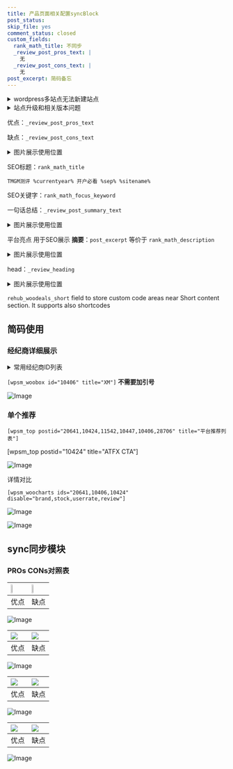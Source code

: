 ```yaml
---
title: 产品页面相关配置syncBlock
post_status: 
skip_file: yes
comment_status: closed
custom_fields:
  rank_math_title: 不同步
  _review_post_pros_text: |
    无
  _review_post_cons_text: |
    无
post_excerpt: 简码备忘
---
```

<details><summary>wordpress多站点无法新建站点</summary>

<li>和报错需要清理cookies一样的原因</li>
<li>wp-config.php里面<code>define( 'SUBDOMAIN_INSTALL', false );//子域名安装</code></li>
<li>新建子站点是用<code>define( 'SUBDOMAIN_INSTALL', true);//子域名安装</code> 完成以后，改成<code>false</code></li>
</details>

<details><summary>站点升级和相关版本问题</summary>

<p>wordpress：5.9.9
woocommerce：7.5.1
出现问题的地方：主题选项里面>><strong>Product layout >>compact style</strong></p>
<p>如何出现没有用过的字段 导致无法保存。先导出配置 然后进行修改，后面再次恢复即可。</p>
<p>出现部分字段无法显示时，需要返回默认布局后，对产品进行保存就好了。</p>
<p></p>
</details>

优点：`_review_post_pros_text`

缺点：`_review_post_cons_text`

<details><summary>图片展示使用位置</summary>

<img src="https://prod-files-secure.s3.us-west-2.amazonaws.com/39ed1227-6d7d-4570-be36-9ccd4a2c4241/f51d3d83-55d4-4bdf-9604-f37ec77ab556/Untitled.png?X-Amz-Algorithm=AWS4-HMAC-SHA256&X-Amz-Content-Sha256=UNSIGNED-PAYLOAD&X-Amz-Credential=ASIAZI2LB466QESN5DGO%2F20250504%2Fus-west-2%2Fs3%2Faws4_request&X-Amz-Date=20250504T165519Z&X-Amz-Expires=3600&X-Amz-Security-Token=IQoJb3JpZ2luX2VjEG8aCXVzLXdlc3QtMiJHMEUCIFZ5%2FyxA4amuMbIsmDyBNKewx0%2Bop8AnoxYWO35I0XTXAiEApXfLIHM6qQXn%2Fcfb5SKEldYNaZrFcZnLIzrTBPwLLBQq%2FwMIGBAAGgw2Mzc0MjMxODM4MDUiDPQrk755UMiq9%2B6hLircA2AX0vVs03JADFiYmY83%2Ftlcu8UDj70mc9l2Io6gtPBUyTY89dh9f8Rqv%2FGXIOg9QMmuebgFHhCazsVaI2iOzqirhzwqDgDCnMwRjiwXdUAB3upfcVA9pY4u2jOJyq2S7uSPUZJlHlg0rG7yTr8nKpivCadV%2BT3sCVvWg9pAQSh16HjHj9sGmOSK%2BCebr6OUp%2Fplbl15zKHdEuvW1qRL08JeuoVBnCKbGAX7uqpWJ%2BQp02WYWVSurMPhbvbByUmac%2Bb0KY3ZXwXg8A%2FlcQZiyUvKWnd9fq1L7%2FiDAOOctl4e2SdGmBY8qI6lUyAJzVeHRPoWRrdxjBQMmWeNx49x6t7ll2%2F%2F3asMrI%2Fm3k08jo9pYfEB02XWD%2FHdFXXA%2BDPd3Qi4IrlN%2FiioIPzF9lFeZYKmWoXxyYOg54hc3oUPxqXzitBQ6w5aJRC1xxbL4sjmiSJZhV3v1bb5%2FgGkDUdc4vATd6V1yVrmgqP7RrFF98WvudB8cRDVSGdkPNfX57g4GARDF%2FqX%2BnKJRRMlK4G5tAhFnhEToeyujnqzgLORl8cF9rTdWkaZ8eOHqQGQRsZB%2BuKPIbFWwUNPihHP07AsXjuAZBAia2NFd7C7nXacMdvn3Vo3Wn%2FmWSmX%2BKUJMP6G3sAGOqUBlnUH2OLxAw%2FaDu%2BWxKMgSKMe%2FmvYGTspneYTECbxhj%2BAe6PViYS1MOPpqWtxsNsMiAvJqxezL2tu6F%2BY48eCptbsSF9paplYxUzDZrQjh%2F%2FAA0dQys9tpX4M2%2FezROlQlBdJBCcE5S36oeDBTVEoXQzD5naZPo0Jq2CpR6XM3mZVWxa7zV%2BB%2FXloU9ZLJDtJ5zxhKa9h4D3lnx0bQ3eIFfxg9EVN&X-Amz-Signature=76564810c0a5e2f0cbd32fc87ff112963455bf66f927dde7f93b7e4fe6b6b102&X-Amz-SignedHeaders=host&x-id=GetObject" alt="Image">
</details>

SEO标题：`rank_math_title`

`TMGM测评 %currentyear% 开户必看 %sep% %sitename%`

SEO关键字：`rank_math_focus_keyword`

一句话总结：`_review_post_summary_text`

<details><summary>图片展示使用位置</summary>

<img src="https://prod-files-secure.s3.us-west-2.amazonaws.com/39ed1227-6d7d-4570-be36-9ccd4a2c4241/4b96a922-296c-4f4e-8630-d1c870cbce01/Untitled.png?X-Amz-Algorithm=AWS4-HMAC-SHA256&X-Amz-Content-Sha256=UNSIGNED-PAYLOAD&X-Amz-Credential=ASIAZI2LB466UM6CKWUG%2F20250504%2Fus-west-2%2Fs3%2Faws4_request&X-Amz-Date=20250504T165519Z&X-Amz-Expires=3600&X-Amz-Security-Token=IQoJb3JpZ2luX2VjEG8aCXVzLXdlc3QtMiJHMEUCIE545zeAFIsfhJ%2FNg6BVoPKQPCenoqGQWmZHSce00dLkAiEAxnTXCTGhLBoFN9JraJLvR8Tar1Lg2tRscyXooxNGiMQq%2FwMIGBAAGgw2Mzc0MjMxODM4MDUiDAUfQcigMhR7mBfHFSrcAyKBrZxwD9drKvySXeP3Vn9Wuli4CPUEmHDfnWxzbkjHss0dRj%2Fc5LLxc%2BRIekSNRDspzAU%2FLWrsRARJg9KcEtM%2BDbgAJR9NkgBFRE1E1Ewyy8O9wXcnK1OVKaEgEhNRtwTnfrR7xyFofd1PrAweWnTXGOSTLUL1yzqrD0%2FUN7YOzWXAJzaCoc5UZFa5lBxybQJtUzp4%2B%2FvDSIpjbFtFxbHvQTFUOHX2AJ%2B6qUOyeCq5Pk843r%2B5f1lrxXfJ1NhSh6TSCYB3Q9XlvFNNi1yKKg8FjtMT4pPDSh7r0URGFGPcG%2FKqMhAnTv0YiSiDVO%2BNdYmSTxl%2BfCqe336sRvjCFrVcKYoZJLZUQL%2BudcAYbbZvqyobf1lwOXBuUf9NmKVrZY5aGocI97biIK2PudXY5A8t2cbd8R%2B3P8O8kDVZn%2BU4giRjFKAPG8shfNBWQNuyL639e%2FJ%2FV7bdnP80pqAv1HIVBzwVHAG8soMiR0bGzCD2t6jtWg%2Fm94m9jNUjunD%2FUJMo8yc7EjXONex4jZxIS118cjExYVNdnEiPi1U448m8ZQUcBruNHNIWVzIuSIvNzDAKywqNhPwEe7K%2Fnu9ZIFpuKbaGJK0iN%2BV1LfIAy0Ti69w56pzpXS3XrvIpMPeH3sAGOqUBplpfvvm9ih%2Fb824m%2FKZ2aHdoTNROVYn4qBke%2BOcKJRiHTbJH7G5xqEyPYa8hi73K5sJfpU7oYpBckPm1g1k84gEzWnrG30RT668LqdPdTmeWfVHPQKehROxakU1zcmXBbkN5LVRbRouQ4lcYQ9Y6jzzr00r33iXKWAq7DJoP8ItSZREKom3FziP%2BDT1ys%2B%2BIYCQR4F2rVYaSd5seIPtpjZJOoiBl&X-Amz-Signature=7e8b0d7fff62fef1c48056af5fb146e4a156cce0ba1cb086a12d90b1cbbca876&X-Amz-SignedHeaders=host&x-id=GetObject" alt="Image">
</details>

平台亮点 用于SEO展示 **摘要**：`post_excerpt`  等价于 `rank_math_description`

<details><summary>图片展示使用位置</summary>

<img src="https://prod-files-secure.s3.us-west-2.amazonaws.com/39ed1227-6d7d-4570-be36-9ccd4a2c4241/1ee11f63-b60a-4dfe-a7a7-d58ff23b5d88/Untitled.png?X-Amz-Algorithm=AWS4-HMAC-SHA256&X-Amz-Content-Sha256=UNSIGNED-PAYLOAD&X-Amz-Credential=ASIAZI2LB466VKQFY7I7%2F20250504%2Fus-west-2%2Fs3%2Faws4_request&X-Amz-Date=20250504T165519Z&X-Amz-Expires=3600&X-Amz-Security-Token=IQoJb3JpZ2luX2VjEG8aCXVzLXdlc3QtMiJHMEUCIQCUFJTHf7hnSQ3unh%2B4oI9FkUD501tg%2FjPsgMAkOUoZ6QIgZk1D0fymK5ywN2ygFtUuPUB3JHcjxxOQSZ8M%2BGatNBsq%2FwMIGBAAGgw2Mzc0MjMxODM4MDUiDHUjFK1zivBYRFE1ASrcA0B%2BX%2FB3wCr7rKyXnYzAqK4E%2FUMXxzJ5Atj2OVynzqgrWuIgvJQ5m85e4v22BCqXb5WikilLB2CeW5Lv%2B2G8QsHZPBciYEtpD02oDiFNkbkaK426nQAgeqwwJtCkucrDuDdFK9U%2B%2BVWUFmLdw%2B8cug8M7cYNDWzMXwar%2Fmgf3xj%2B11E0vEiui6%2FzzWVGAucGigLYK8EtFK4M533n2GhCXm%2BQ%2BkE%2FBvpVnytF8goceKuPtIqUAItWRyaPFcmir%2BStEB%2B%2Fu91Uncgp0ftRL4exghJ3rF4zDDRfTsiVQQOhGWBkFNBbV98fqhaKJUf1sw5lSyQb%2BwMGgf%2FJtuMZVbLqBBnToJJl9APPkqSwe7M%2FgJ4NX8k1F00q%2FuvJgA4Dvj38RUIYM1Gk%2BXHxK58ieMd0jYnl6%2FlLWk3guOidgmFRQ5ju1gwhVjjD1byLJNZScmR9yjCq9Sgn%2Bh8TJDaoZJgcBaaPJMUO%2BgyfLlYCvj4v2dfNsnQeWYp6LZSQd3B2V2J1%2FcHSn4bSPf5ZqgwxQ7WJLaCL2gJm8uWwsoRrbZl%2BLfxRi17%2BnFAW90YOG7I6YywMVsmgtvEJ43ioURM3IQWz48j7C2Xj4t9hkwk50SwFLx1kRZm%2BZOmrj8xwrOg7MPqG3sAGOqUB0ZKFsvB4h3ZeYb6hVl1yZxP8C%2BAmbqQneIStz1rswvU2ZyeIpq4PltGFPAvcTb6RjX6%2Ftwu55nQ3MINXtTmuN6hqe1HDZHla1KguBxOGnykZN8rYfdUYGd6cgRk7%2B%2BkLJhM15%2B5HBPRFfzkQ74ZkHQAxi1HmMGv4cqgw%2BID5bzk9FUt%2BP6iNNWmTE4jI%2BvdqMioepJv%2FfUtr6JDBeUzi04CNdIDR&X-Amz-Signature=b1dc59364370f215f9c208dd8e6a23d6d4107637b26ddc985f216fbff3198d46&X-Amz-SignedHeaders=host&x-id=GetObject" alt="Image">
<img src="https://prod-files-secure.s3.us-west-2.amazonaws.com/39ed1227-6d7d-4570-be36-9ccd4a2c4241/ad4118b5-78d8-4fbe-801e-3b29b5d99c01/Untitled.png?X-Amz-Algorithm=AWS4-HMAC-SHA256&X-Amz-Content-Sha256=UNSIGNED-PAYLOAD&X-Amz-Credential=ASIAZI2LB466VKQFY7I7%2F20250504%2Fus-west-2%2Fs3%2Faws4_request&X-Amz-Date=20250504T165519Z&X-Amz-Expires=3600&X-Amz-Security-Token=IQoJb3JpZ2luX2VjEG8aCXVzLXdlc3QtMiJHMEUCIQCUFJTHf7hnSQ3unh%2B4oI9FkUD501tg%2FjPsgMAkOUoZ6QIgZk1D0fymK5ywN2ygFtUuPUB3JHcjxxOQSZ8M%2BGatNBsq%2FwMIGBAAGgw2Mzc0MjMxODM4MDUiDHUjFK1zivBYRFE1ASrcA0B%2BX%2FB3wCr7rKyXnYzAqK4E%2FUMXxzJ5Atj2OVynzqgrWuIgvJQ5m85e4v22BCqXb5WikilLB2CeW5Lv%2B2G8QsHZPBciYEtpD02oDiFNkbkaK426nQAgeqwwJtCkucrDuDdFK9U%2B%2BVWUFmLdw%2B8cug8M7cYNDWzMXwar%2Fmgf3xj%2B11E0vEiui6%2FzzWVGAucGigLYK8EtFK4M533n2GhCXm%2BQ%2BkE%2FBvpVnytF8goceKuPtIqUAItWRyaPFcmir%2BStEB%2B%2Fu91Uncgp0ftRL4exghJ3rF4zDDRfTsiVQQOhGWBkFNBbV98fqhaKJUf1sw5lSyQb%2BwMGgf%2FJtuMZVbLqBBnToJJl9APPkqSwe7M%2FgJ4NX8k1F00q%2FuvJgA4Dvj38RUIYM1Gk%2BXHxK58ieMd0jYnl6%2FlLWk3guOidgmFRQ5ju1gwhVjjD1byLJNZScmR9yjCq9Sgn%2Bh8TJDaoZJgcBaaPJMUO%2BgyfLlYCvj4v2dfNsnQeWYp6LZSQd3B2V2J1%2FcHSn4bSPf5ZqgwxQ7WJLaCL2gJm8uWwsoRrbZl%2BLfxRi17%2BnFAW90YOG7I6YywMVsmgtvEJ43ioURM3IQWz48j7C2Xj4t9hkwk50SwFLx1kRZm%2BZOmrj8xwrOg7MPqG3sAGOqUB0ZKFsvB4h3ZeYb6hVl1yZxP8C%2BAmbqQneIStz1rswvU2ZyeIpq4PltGFPAvcTb6RjX6%2Ftwu55nQ3MINXtTmuN6hqe1HDZHla1KguBxOGnykZN8rYfdUYGd6cgRk7%2B%2BkLJhM15%2B5HBPRFfzkQ74ZkHQAxi1HmMGv4cqgw%2BID5bzk9FUt%2BP6iNNWmTE4jI%2BvdqMioepJv%2FfUtr6JDBeUzi04CNdIDR&X-Amz-Signature=70dd526826844020497b6808264724bf8b196c646de47cc1e45ed6b38d9f4ae5&X-Amz-SignedHeaders=host&x-id=GetObject" alt="Image">
<img src="https://prod-files-secure.s3.us-west-2.amazonaws.com/39ed1227-6d7d-4570-be36-9ccd4a2c4241/a38cf7c9-a79c-4b64-9e94-13589fe0758b/Untitled.png?X-Amz-Algorithm=AWS4-HMAC-SHA256&X-Amz-Content-Sha256=UNSIGNED-PAYLOAD&X-Amz-Credential=ASIAZI2LB466VKQFY7I7%2F20250504%2Fus-west-2%2Fs3%2Faws4_request&X-Amz-Date=20250504T165519Z&X-Amz-Expires=3600&X-Amz-Security-Token=IQoJb3JpZ2luX2VjEG8aCXVzLXdlc3QtMiJHMEUCIQCUFJTHf7hnSQ3unh%2B4oI9FkUD501tg%2FjPsgMAkOUoZ6QIgZk1D0fymK5ywN2ygFtUuPUB3JHcjxxOQSZ8M%2BGatNBsq%2FwMIGBAAGgw2Mzc0MjMxODM4MDUiDHUjFK1zivBYRFE1ASrcA0B%2BX%2FB3wCr7rKyXnYzAqK4E%2FUMXxzJ5Atj2OVynzqgrWuIgvJQ5m85e4v22BCqXb5WikilLB2CeW5Lv%2B2G8QsHZPBciYEtpD02oDiFNkbkaK426nQAgeqwwJtCkucrDuDdFK9U%2B%2BVWUFmLdw%2B8cug8M7cYNDWzMXwar%2Fmgf3xj%2B11E0vEiui6%2FzzWVGAucGigLYK8EtFK4M533n2GhCXm%2BQ%2BkE%2FBvpVnytF8goceKuPtIqUAItWRyaPFcmir%2BStEB%2B%2Fu91Uncgp0ftRL4exghJ3rF4zDDRfTsiVQQOhGWBkFNBbV98fqhaKJUf1sw5lSyQb%2BwMGgf%2FJtuMZVbLqBBnToJJl9APPkqSwe7M%2FgJ4NX8k1F00q%2FuvJgA4Dvj38RUIYM1Gk%2BXHxK58ieMd0jYnl6%2FlLWk3guOidgmFRQ5ju1gwhVjjD1byLJNZScmR9yjCq9Sgn%2Bh8TJDaoZJgcBaaPJMUO%2BgyfLlYCvj4v2dfNsnQeWYp6LZSQd3B2V2J1%2FcHSn4bSPf5ZqgwxQ7WJLaCL2gJm8uWwsoRrbZl%2BLfxRi17%2BnFAW90YOG7I6YywMVsmgtvEJ43ioURM3IQWz48j7C2Xj4t9hkwk50SwFLx1kRZm%2BZOmrj8xwrOg7MPqG3sAGOqUB0ZKFsvB4h3ZeYb6hVl1yZxP8C%2BAmbqQneIStz1rswvU2ZyeIpq4PltGFPAvcTb6RjX6%2Ftwu55nQ3MINXtTmuN6hqe1HDZHla1KguBxOGnykZN8rYfdUYGd6cgRk7%2B%2BkLJhM15%2B5HBPRFfzkQ74ZkHQAxi1HmMGv4cqgw%2BID5bzk9FUt%2BP6iNNWmTE4jI%2BvdqMioepJv%2FfUtr6JDBeUzi04CNdIDR&X-Amz-Signature=7d662e67bc5b1df7244c76ab370d504430637bd94f73747a070aaca43ca91d20&X-Amz-SignedHeaders=host&x-id=GetObject" alt="Image">
<img src="https://prod-files-secure.s3.us-west-2.amazonaws.com/39ed1227-6d7d-4570-be36-9ccd4a2c4241/7da6fc1e-d2ac-42ae-8c75-cb5749aa18f6/Untitled.png?X-Amz-Algorithm=AWS4-HMAC-SHA256&X-Amz-Content-Sha256=UNSIGNED-PAYLOAD&X-Amz-Credential=ASIAZI2LB466VKQFY7I7%2F20250504%2Fus-west-2%2Fs3%2Faws4_request&X-Amz-Date=20250504T165519Z&X-Amz-Expires=3600&X-Amz-Security-Token=IQoJb3JpZ2luX2VjEG8aCXVzLXdlc3QtMiJHMEUCIQCUFJTHf7hnSQ3unh%2B4oI9FkUD501tg%2FjPsgMAkOUoZ6QIgZk1D0fymK5ywN2ygFtUuPUB3JHcjxxOQSZ8M%2BGatNBsq%2FwMIGBAAGgw2Mzc0MjMxODM4MDUiDHUjFK1zivBYRFE1ASrcA0B%2BX%2FB3wCr7rKyXnYzAqK4E%2FUMXxzJ5Atj2OVynzqgrWuIgvJQ5m85e4v22BCqXb5WikilLB2CeW5Lv%2B2G8QsHZPBciYEtpD02oDiFNkbkaK426nQAgeqwwJtCkucrDuDdFK9U%2B%2BVWUFmLdw%2B8cug8M7cYNDWzMXwar%2Fmgf3xj%2B11E0vEiui6%2FzzWVGAucGigLYK8EtFK4M533n2GhCXm%2BQ%2BkE%2FBvpVnytF8goceKuPtIqUAItWRyaPFcmir%2BStEB%2B%2Fu91Uncgp0ftRL4exghJ3rF4zDDRfTsiVQQOhGWBkFNBbV98fqhaKJUf1sw5lSyQb%2BwMGgf%2FJtuMZVbLqBBnToJJl9APPkqSwe7M%2FgJ4NX8k1F00q%2FuvJgA4Dvj38RUIYM1Gk%2BXHxK58ieMd0jYnl6%2FlLWk3guOidgmFRQ5ju1gwhVjjD1byLJNZScmR9yjCq9Sgn%2Bh8TJDaoZJgcBaaPJMUO%2BgyfLlYCvj4v2dfNsnQeWYp6LZSQd3B2V2J1%2FcHSn4bSPf5ZqgwxQ7WJLaCL2gJm8uWwsoRrbZl%2BLfxRi17%2BnFAW90YOG7I6YywMVsmgtvEJ43ioURM3IQWz48j7C2Xj4t9hkwk50SwFLx1kRZm%2BZOmrj8xwrOg7MPqG3sAGOqUB0ZKFsvB4h3ZeYb6hVl1yZxP8C%2BAmbqQneIStz1rswvU2ZyeIpq4PltGFPAvcTb6RjX6%2Ftwu55nQ3MINXtTmuN6hqe1HDZHla1KguBxOGnykZN8rYfdUYGd6cgRk7%2B%2BkLJhM15%2B5HBPRFfzkQ74ZkHQAxi1HmMGv4cqgw%2BID5bzk9FUt%2BP6iNNWmTE4jI%2BvdqMioepJv%2FfUtr6JDBeUzi04CNdIDR&X-Amz-Signature=efe85922308ba6100249e2628da0f86b694c7b351dcdf5f65e2c7eb9d6cf8d9c&X-Amz-SignedHeaders=host&x-id=GetObject" alt="Image">
<img src="https://prod-files-secure.s3.us-west-2.amazonaws.com/39ed1227-6d7d-4570-be36-9ccd4a2c4241/7e97f40a-eaee-47f5-b2f9-475f96808fa7/Untitled.png?X-Amz-Algorithm=AWS4-HMAC-SHA256&X-Amz-Content-Sha256=UNSIGNED-PAYLOAD&X-Amz-Credential=ASIAZI2LB466VKQFY7I7%2F20250504%2Fus-west-2%2Fs3%2Faws4_request&X-Amz-Date=20250504T165519Z&X-Amz-Expires=3600&X-Amz-Security-Token=IQoJb3JpZ2luX2VjEG8aCXVzLXdlc3QtMiJHMEUCIQCUFJTHf7hnSQ3unh%2B4oI9FkUD501tg%2FjPsgMAkOUoZ6QIgZk1D0fymK5ywN2ygFtUuPUB3JHcjxxOQSZ8M%2BGatNBsq%2FwMIGBAAGgw2Mzc0MjMxODM4MDUiDHUjFK1zivBYRFE1ASrcA0B%2BX%2FB3wCr7rKyXnYzAqK4E%2FUMXxzJ5Atj2OVynzqgrWuIgvJQ5m85e4v22BCqXb5WikilLB2CeW5Lv%2B2G8QsHZPBciYEtpD02oDiFNkbkaK426nQAgeqwwJtCkucrDuDdFK9U%2B%2BVWUFmLdw%2B8cug8M7cYNDWzMXwar%2Fmgf3xj%2B11E0vEiui6%2FzzWVGAucGigLYK8EtFK4M533n2GhCXm%2BQ%2BkE%2FBvpVnytF8goceKuPtIqUAItWRyaPFcmir%2BStEB%2B%2Fu91Uncgp0ftRL4exghJ3rF4zDDRfTsiVQQOhGWBkFNBbV98fqhaKJUf1sw5lSyQb%2BwMGgf%2FJtuMZVbLqBBnToJJl9APPkqSwe7M%2FgJ4NX8k1F00q%2FuvJgA4Dvj38RUIYM1Gk%2BXHxK58ieMd0jYnl6%2FlLWk3guOidgmFRQ5ju1gwhVjjD1byLJNZScmR9yjCq9Sgn%2Bh8TJDaoZJgcBaaPJMUO%2BgyfLlYCvj4v2dfNsnQeWYp6LZSQd3B2V2J1%2FcHSn4bSPf5ZqgwxQ7WJLaCL2gJm8uWwsoRrbZl%2BLfxRi17%2BnFAW90YOG7I6YywMVsmgtvEJ43ioURM3IQWz48j7C2Xj4t9hkwk50SwFLx1kRZm%2BZOmrj8xwrOg7MPqG3sAGOqUB0ZKFsvB4h3ZeYb6hVl1yZxP8C%2BAmbqQneIStz1rswvU2ZyeIpq4PltGFPAvcTb6RjX6%2Ftwu55nQ3MINXtTmuN6hqe1HDZHla1KguBxOGnykZN8rYfdUYGd6cgRk7%2B%2BkLJhM15%2B5HBPRFfzkQ74ZkHQAxi1HmMGv4cqgw%2BID5bzk9FUt%2BP6iNNWmTE4jI%2BvdqMioepJv%2FfUtr6JDBeUzi04CNdIDR&X-Amz-Signature=06ac83d45991fbb1afaedc06484127d099ea86b908592444ae3a2f16e0ee55c6&X-Amz-SignedHeaders=host&x-id=GetObject" alt="Image">
</details>

head：`_review_heading`

<details><summary>图片展示使用位置</summary>

<img src="https://prod-files-secure.s3.us-west-2.amazonaws.com/39ed1227-6d7d-4570-be36-9ccd4a2c4241/3a4650ad-9887-415c-889a-edd51fa54f27/Untitled.png?X-Amz-Algorithm=AWS4-HMAC-SHA256&X-Amz-Content-Sha256=UNSIGNED-PAYLOAD&X-Amz-Credential=ASIAZI2LB46674KTY3TQ%2F20250504%2Fus-west-2%2Fs3%2Faws4_request&X-Amz-Date=20250504T165520Z&X-Amz-Expires=3600&X-Amz-Security-Token=IQoJb3JpZ2luX2VjEG8aCXVzLXdlc3QtMiJGMEQCICCIMuRDI5%2Bpl3U4mlHEaHCmA1dwpn3Wyek7BGl81PIoAiAf%2F4t4MS9L9q2lWebPOj5%2BGbz1nqRfsblWwiJ6U3rl6Cr%2FAwgYEAAaDDYzNzQyMzE4MzgwNSIMDkX5Bj0sED%2BONJIBKtwDtGSsSNbmI6T%2B%2F%2FFVcrLuzLmByhYBuEJg6J4as9n9ymM5%2ByJyy7Og99Ie8bvQ45NiiizJwXHkm0hKfa6CMyaHLvqm6OOz4wsbvxF7Q%2F3U1QOh6jzZB2y2pv3FsHWhzSJYcLZGRLXNFPuVW7CKe2cYBiMHMgFfJOFXAbPka4R4IXq655GHXu47bEb%2BCNClJndUB3PMuZUce7WlJQqAoPHVBnFCcDo3LAdiW5ogRilxRa3RrAZspIylN5wlIoZrO7LMWuKxNVsbTIbvO0SlsL%2Fh5VqytyyaT%2Bd6Q6oWofBsPJzlG1Vnv6c72lHgITNvbVGOaG1Tpa1yu9tOm%2FL3AeMgTBBpxj8prhCj5lGssWuZHpPstAJtJyV4%2Bd%2BGBFCmXzMIWYqA0rIfy6kKabf%2Fjc3tEK214u%2Bkg6SEfLdGe3fSZxzG2GGWspo6X1KTAMW1nl9nYwYE5xalirWzgyUD%2F1loiTm%2FFpKTLJdY4ovaWRgVaBpTwXYKfC2QANcetRqwh1UNKirABi%2FNNa7vyaAY2%2B%2F3ye3ULLKUWlZMu%2B97nwZfMKwzuyAznslQQBEv5uTq08L2pshOMByu5ZFHc1V3YU66zjBeujMD4uf%2BlRp1mkmyjDUno0EgQ%2FYX4QesLi0w8IfewAY6pgHY7MP0%2ByOTcuc5W8sFvCgxVNYZ0UON3OykMBfCVb83ZcDMfLs%2Bfxo1jdWgkCmmF68KFBPSsqNqVudrsMcs4Si%2BDvCWEJq4aUKOrGCmjWHwqpktNSvVVN%2BBSue5Q%2BMb5TJnIxTdgBqm2DYtWvi4EgWu0UR6Ymx64Th8KzrX3Gs%2BCoD1Dhm0f2LiTRcQnFSOGyoK%2FJexyISq4Lwc5%2BZcLBE%2FWxYDwNrb&X-Amz-Signature=cf63884314e8e83bb90f47dabeee42c4c90e50c29e027bcf4588de1a914cb8ec&X-Amz-SignedHeaders=host&x-id=GetObject" alt="Image">
</details>

`rehub_woodeals_short`	field to store custom code areas near Short content section. It supports also shortcodes



## 简码使用

### 经纪商详细展示

<details><summary>常用经纪商ID列表</summary>

<pre><code class="php">嘉盛 ===> 20641  [wpsm_woobox id="20641" title="嘉盛"]
易信easymarkets ===> 11542  [wpsm_woobox id="11542" title="易信easymarkets"]
ATFX外汇 ===> 10424  [wpsm_woobox id="10424" title="ATFX"]
XM ===> 10406  [wpsm_woobox id="10406" title="XM"]
TMGM ===> 29622  [wpsm_woobox id="29622" title="TMGM"]
HYCM ===> 10447  [wpsm_woobox id="10447" title="HYCM"]
fpmarkets澳福外汇 ===> 20639  [wpsm_woobox id="20639" title="fpmarkets澳福外汇"]</code></pre>
</details>

`[wpsm_woobox id="10406" title="XM"]` **不需要加引号**

![Image](https://prod-files-secure.s3.us-west-2.amazonaws.com/39ed1227-6d7d-4570-be36-9ccd4a2c4241/4f898f9d-0fa7-4e43-acd3-ac6bc7be575a/Untitled.png?X-Amz-Algorithm=AWS4-HMAC-SHA256&X-Amz-Content-Sha256=UNSIGNED-PAYLOAD&X-Amz-Credential=ASIAZI2LB466XMF2TJ3S%2F20250504%2Fus-west-2%2Fs3%2Faws4_request&X-Amz-Date=20250504T165517Z&X-Amz-Expires=3600&X-Amz-Security-Token=IQoJb3JpZ2luX2VjEG8aCXVzLXdlc3QtMiJHMEUCIBEatMLTkdlOduEKPh9%2B7%2BhcWQ8duADa9NwkItmZQrQAAiEA5aElz94om4E1OB3u4GmFir390gvw89%2BYwRz2w5ZRcVQq%2FwMIGBAAGgw2Mzc0MjMxODM4MDUiDIue5Pb42V8KSeDajCrcA6OsNrV9J4iVYa9fDBqWzoxbhND7r4eXwKtGhDuJcPXK5P2Yw9hd4UyWDZYvjsUi4zr0hC9b1RgERWELZx9u5x4l8MeqFwGDg8I3YO77JfXTCngIifIjCR%2FWVMb6y3a2dZQYAo4fmO77EdZ5WWjFmniCwDWMjeUshwlU6CHZC1O%2FMXC4bz5mPioaDnf1XYqpHBje%2BKnYDkfd88n5iu9gJQIoJgNFbEAX1YgRxAHM3Wv3ZwgywaZzL%2B%2BbtOnINvbpyQ1s7qgIbKtME%2FN63w6XIcePAHVVL0bRTmtW%2F3DtBFCCOZD8bvCtvM8SpTqheBMvpUlTAHeUmnosYRJ9djbJBWQk57VmykwgOJWIuwJG5yiiVe1xs0zre%2Fd7k43NfrLCnIXh6m%2FnIqXI3eIO2Xc0wiPnBjvDAmYxRldpD6YfdTLbSEKpo3Sqel5qvle0l%2BdH%2Bf8iq4SSTHCTQLdH3vUBDMxkE6Re%2B2xR9dWH0wrhsJYMJKe10iSUUBFd3Qh2ItysYENezVtaQUT6xOX0jQvaaAN3jzsB5eXE49Dbr2u1Q%2FRpibO3rpWn95eZnj15oiKIisyg%2BIK0h3A%2FclpqK4f9NHv8vPVtkzF7Ui%2BPIBcLWXlHYLcfyIBCHvL80y2hMMmH3sAGOqUBheut58TaJX6cdfzZH3nA8UvEGrm3SawJUFxfzysBAPyDpDaCz9GqOmQjDouRjLsfAVDaiAWkSTW4K%2FKCd8OjgNAeANgFEALWczEtcH%2FRLEYtcqsNLOK7XGqsFkiScd5i2ZWSZTM2ZwBRCUQ8Td5Zr8SZ3NWA7gol57UeX2XBpkVIKMzqHHqOPlhSuIK6ikAnYCHeaWG9LAqCDT%2FjGX%2FT4t%2BibtML&X-Amz-Signature=833af3ffcc6d8ace8760151bb4337b75f3b19ad0ef263901f15dedefc6c47d55&X-Amz-SignedHeaders=host&x-id=GetObject)

### 单个推荐
`[wpsm_top postid="20641,10424,11542,10447,10406,28706" title="平台推荐列表"]`

[wpsm_top postid="10424" title="ATFX CTA"]

![Image](https://prod-files-secure.s3.us-west-2.amazonaws.com/39ed1227-6d7d-4570-be36-9ccd4a2c4241/5ac620dc-51a8-48b6-b55d-91f47299193c/Untitled.png?X-Amz-Algorithm=AWS4-HMAC-SHA256&X-Amz-Content-Sha256=UNSIGNED-PAYLOAD&X-Amz-Credential=ASIAZI2LB466XMF2TJ3S%2F20250504%2Fus-west-2%2Fs3%2Faws4_request&X-Amz-Date=20250504T165517Z&X-Amz-Expires=3600&X-Amz-Security-Token=IQoJb3JpZ2luX2VjEG8aCXVzLXdlc3QtMiJHMEUCIBEatMLTkdlOduEKPh9%2B7%2BhcWQ8duADa9NwkItmZQrQAAiEA5aElz94om4E1OB3u4GmFir390gvw89%2BYwRz2w5ZRcVQq%2FwMIGBAAGgw2Mzc0MjMxODM4MDUiDIue5Pb42V8KSeDajCrcA6OsNrV9J4iVYa9fDBqWzoxbhND7r4eXwKtGhDuJcPXK5P2Yw9hd4UyWDZYvjsUi4zr0hC9b1RgERWELZx9u5x4l8MeqFwGDg8I3YO77JfXTCngIifIjCR%2FWVMb6y3a2dZQYAo4fmO77EdZ5WWjFmniCwDWMjeUshwlU6CHZC1O%2FMXC4bz5mPioaDnf1XYqpHBje%2BKnYDkfd88n5iu9gJQIoJgNFbEAX1YgRxAHM3Wv3ZwgywaZzL%2B%2BbtOnINvbpyQ1s7qgIbKtME%2FN63w6XIcePAHVVL0bRTmtW%2F3DtBFCCOZD8bvCtvM8SpTqheBMvpUlTAHeUmnosYRJ9djbJBWQk57VmykwgOJWIuwJG5yiiVe1xs0zre%2Fd7k43NfrLCnIXh6m%2FnIqXI3eIO2Xc0wiPnBjvDAmYxRldpD6YfdTLbSEKpo3Sqel5qvle0l%2BdH%2Bf8iq4SSTHCTQLdH3vUBDMxkE6Re%2B2xR9dWH0wrhsJYMJKe10iSUUBFd3Qh2ItysYENezVtaQUT6xOX0jQvaaAN3jzsB5eXE49Dbr2u1Q%2FRpibO3rpWn95eZnj15oiKIisyg%2BIK0h3A%2FclpqK4f9NHv8vPVtkzF7Ui%2BPIBcLWXlHYLcfyIBCHvL80y2hMMmH3sAGOqUBheut58TaJX6cdfzZH3nA8UvEGrm3SawJUFxfzysBAPyDpDaCz9GqOmQjDouRjLsfAVDaiAWkSTW4K%2FKCd8OjgNAeANgFEALWczEtcH%2FRLEYtcqsNLOK7XGqsFkiScd5i2ZWSZTM2ZwBRCUQ8Td5Zr8SZ3NWA7gol57UeX2XBpkVIKMzqHHqOPlhSuIK6ikAnYCHeaWG9LAqCDT%2FjGX%2FT4t%2BibtML&X-Amz-Signature=5232bf413613ae945143d526894a2182610bcfeee7a1245342812c538bdd3937&X-Amz-SignedHeaders=host&x-id=GetObject)

详情对比

`[wpsm_woocharts ids="20641,10406,10424" disable="brand,stock,userrate,review"]`

![Image](https://prod-files-secure.s3.us-west-2.amazonaws.com/39ed1227-6d7d-4570-be36-9ccd4a2c4241/bf3ba45f-b9f3-4295-8aef-b4a495fd25f4/Untitled.png?X-Amz-Algorithm=AWS4-HMAC-SHA256&X-Amz-Content-Sha256=UNSIGNED-PAYLOAD&X-Amz-Credential=ASIAZI2LB466XMF2TJ3S%2F20250504%2Fus-west-2%2Fs3%2Faws4_request&X-Amz-Date=20250504T165517Z&X-Amz-Expires=3600&X-Amz-Security-Token=IQoJb3JpZ2luX2VjEG8aCXVzLXdlc3QtMiJHMEUCIBEatMLTkdlOduEKPh9%2B7%2BhcWQ8duADa9NwkItmZQrQAAiEA5aElz94om4E1OB3u4GmFir390gvw89%2BYwRz2w5ZRcVQq%2FwMIGBAAGgw2Mzc0MjMxODM4MDUiDIue5Pb42V8KSeDajCrcA6OsNrV9J4iVYa9fDBqWzoxbhND7r4eXwKtGhDuJcPXK5P2Yw9hd4UyWDZYvjsUi4zr0hC9b1RgERWELZx9u5x4l8MeqFwGDg8I3YO77JfXTCngIifIjCR%2FWVMb6y3a2dZQYAo4fmO77EdZ5WWjFmniCwDWMjeUshwlU6CHZC1O%2FMXC4bz5mPioaDnf1XYqpHBje%2BKnYDkfd88n5iu9gJQIoJgNFbEAX1YgRxAHM3Wv3ZwgywaZzL%2B%2BbtOnINvbpyQ1s7qgIbKtME%2FN63w6XIcePAHVVL0bRTmtW%2F3DtBFCCOZD8bvCtvM8SpTqheBMvpUlTAHeUmnosYRJ9djbJBWQk57VmykwgOJWIuwJG5yiiVe1xs0zre%2Fd7k43NfrLCnIXh6m%2FnIqXI3eIO2Xc0wiPnBjvDAmYxRldpD6YfdTLbSEKpo3Sqel5qvle0l%2BdH%2Bf8iq4SSTHCTQLdH3vUBDMxkE6Re%2B2xR9dWH0wrhsJYMJKe10iSUUBFd3Qh2ItysYENezVtaQUT6xOX0jQvaaAN3jzsB5eXE49Dbr2u1Q%2FRpibO3rpWn95eZnj15oiKIisyg%2BIK0h3A%2FclpqK4f9NHv8vPVtkzF7Ui%2BPIBcLWXlHYLcfyIBCHvL80y2hMMmH3sAGOqUBheut58TaJX6cdfzZH3nA8UvEGrm3SawJUFxfzysBAPyDpDaCz9GqOmQjDouRjLsfAVDaiAWkSTW4K%2FKCd8OjgNAeANgFEALWczEtcH%2FRLEYtcqsNLOK7XGqsFkiScd5i2ZWSZTM2ZwBRCUQ8Td5Zr8SZ3NWA7gol57UeX2XBpkVIKMzqHHqOPlhSuIK6ikAnYCHeaWG9LAqCDT%2FjGX%2FT4t%2BibtML&X-Amz-Signature=25b4c871c5b67d4a5d154116a757e981d38daf5f93bbea3623b6e8ad84c69372&X-Amz-SignedHeaders=host&x-id=GetObject)

![Image](https://prod-files-secure.s3.us-west-2.amazonaws.com/39ed1227-6d7d-4570-be36-9ccd4a2c4241/30bc56ef-f383-4b48-9768-2ebc9e436ec0/Untitled.png?X-Amz-Algorithm=AWS4-HMAC-SHA256&X-Amz-Content-Sha256=UNSIGNED-PAYLOAD&X-Amz-Credential=ASIAZI2LB466XMF2TJ3S%2F20250504%2Fus-west-2%2Fs3%2Faws4_request&X-Amz-Date=20250504T165517Z&X-Amz-Expires=3600&X-Amz-Security-Token=IQoJb3JpZ2luX2VjEG8aCXVzLXdlc3QtMiJHMEUCIBEatMLTkdlOduEKPh9%2B7%2BhcWQ8duADa9NwkItmZQrQAAiEA5aElz94om4E1OB3u4GmFir390gvw89%2BYwRz2w5ZRcVQq%2FwMIGBAAGgw2Mzc0MjMxODM4MDUiDIue5Pb42V8KSeDajCrcA6OsNrV9J4iVYa9fDBqWzoxbhND7r4eXwKtGhDuJcPXK5P2Yw9hd4UyWDZYvjsUi4zr0hC9b1RgERWELZx9u5x4l8MeqFwGDg8I3YO77JfXTCngIifIjCR%2FWVMb6y3a2dZQYAo4fmO77EdZ5WWjFmniCwDWMjeUshwlU6CHZC1O%2FMXC4bz5mPioaDnf1XYqpHBje%2BKnYDkfd88n5iu9gJQIoJgNFbEAX1YgRxAHM3Wv3ZwgywaZzL%2B%2BbtOnINvbpyQ1s7qgIbKtME%2FN63w6XIcePAHVVL0bRTmtW%2F3DtBFCCOZD8bvCtvM8SpTqheBMvpUlTAHeUmnosYRJ9djbJBWQk57VmykwgOJWIuwJG5yiiVe1xs0zre%2Fd7k43NfrLCnIXh6m%2FnIqXI3eIO2Xc0wiPnBjvDAmYxRldpD6YfdTLbSEKpo3Sqel5qvle0l%2BdH%2Bf8iq4SSTHCTQLdH3vUBDMxkE6Re%2B2xR9dWH0wrhsJYMJKe10iSUUBFd3Qh2ItysYENezVtaQUT6xOX0jQvaaAN3jzsB5eXE49Dbr2u1Q%2FRpibO3rpWn95eZnj15oiKIisyg%2BIK0h3A%2FclpqK4f9NHv8vPVtkzF7Ui%2BPIBcLWXlHYLcfyIBCHvL80y2hMMmH3sAGOqUBheut58TaJX6cdfzZH3nA8UvEGrm3SawJUFxfzysBAPyDpDaCz9GqOmQjDouRjLsfAVDaiAWkSTW4K%2FKCd8OjgNAeANgFEALWczEtcH%2FRLEYtcqsNLOK7XGqsFkiScd5i2ZWSZTM2ZwBRCUQ8Td5Zr8SZ3NWA7gol57UeX2XBpkVIKMzqHHqOPlhSuIK6ikAnYCHeaWG9LAqCDT%2FjGX%2FT4t%2BibtML&X-Amz-Signature=f5de2a34e5925bb87f3596364ef6028cb1c81e7c7900002c556271cdee7cdc03&X-Amz-SignedHeaders=host&x-id=GetObject)

## sync同步模块

### PROs CONs对照表

| <img src="https://cdn.ifttt.fun/gh/jarlin8/OSS@main/icons/customize/pros.svg" height="auto" width="37.3%"> | <img src="https://cdn.ifttt.fun/gh/jarlin8/OSS@main/icons/customize/cons.svg" height="auto" width="28.8%"> |
| :--- | :--- |
| 优点 | 缺点 |

![Image](https://prod-files-secure.s3.us-west-2.amazonaws.com/39ed1227-6d7d-4570-be36-9ccd4a2c4241/8742b755-dfb5-4004-9a5f-d6e561664bd8/Untitled.png?X-Amz-Algorithm=AWS4-HMAC-SHA256&X-Amz-Content-Sha256=UNSIGNED-PAYLOAD&X-Amz-Credential=ASIAZI2LB466XMF2TJ3S%2F20250504%2Fus-west-2%2Fs3%2Faws4_request&X-Amz-Date=20250504T165517Z&X-Amz-Expires=3600&X-Amz-Security-Token=IQoJb3JpZ2luX2VjEG8aCXVzLXdlc3QtMiJHMEUCIBEatMLTkdlOduEKPh9%2B7%2BhcWQ8duADa9NwkItmZQrQAAiEA5aElz94om4E1OB3u4GmFir390gvw89%2BYwRz2w5ZRcVQq%2FwMIGBAAGgw2Mzc0MjMxODM4MDUiDIue5Pb42V8KSeDajCrcA6OsNrV9J4iVYa9fDBqWzoxbhND7r4eXwKtGhDuJcPXK5P2Yw9hd4UyWDZYvjsUi4zr0hC9b1RgERWELZx9u5x4l8MeqFwGDg8I3YO77JfXTCngIifIjCR%2FWVMb6y3a2dZQYAo4fmO77EdZ5WWjFmniCwDWMjeUshwlU6CHZC1O%2FMXC4bz5mPioaDnf1XYqpHBje%2BKnYDkfd88n5iu9gJQIoJgNFbEAX1YgRxAHM3Wv3ZwgywaZzL%2B%2BbtOnINvbpyQ1s7qgIbKtME%2FN63w6XIcePAHVVL0bRTmtW%2F3DtBFCCOZD8bvCtvM8SpTqheBMvpUlTAHeUmnosYRJ9djbJBWQk57VmykwgOJWIuwJG5yiiVe1xs0zre%2Fd7k43NfrLCnIXh6m%2FnIqXI3eIO2Xc0wiPnBjvDAmYxRldpD6YfdTLbSEKpo3Sqel5qvle0l%2BdH%2Bf8iq4SSTHCTQLdH3vUBDMxkE6Re%2B2xR9dWH0wrhsJYMJKe10iSUUBFd3Qh2ItysYENezVtaQUT6xOX0jQvaaAN3jzsB5eXE49Dbr2u1Q%2FRpibO3rpWn95eZnj15oiKIisyg%2BIK0h3A%2FclpqK4f9NHv8vPVtkzF7Ui%2BPIBcLWXlHYLcfyIBCHvL80y2hMMmH3sAGOqUBheut58TaJX6cdfzZH3nA8UvEGrm3SawJUFxfzysBAPyDpDaCz9GqOmQjDouRjLsfAVDaiAWkSTW4K%2FKCd8OjgNAeANgFEALWczEtcH%2FRLEYtcqsNLOK7XGqsFkiScd5i2ZWSZTM2ZwBRCUQ8Td5Zr8SZ3NWA7gol57UeX2XBpkVIKMzqHHqOPlhSuIK6ikAnYCHeaWG9LAqCDT%2FjGX%2FT4t%2BibtML&X-Amz-Signature=1b550694aa9d944bd58467306b1ac6d4248e86cce6c0fd2296e5b6e56507404e&X-Amz-SignedHeaders=host&x-id=GetObject)

| <img src="https://cdn.ifttt.fun/gh/jarlin8/OSS@main/icons/customize/pros1.svg" height="auto"> | <img src="https://cdn.ifttt.fun/gh/jarlin8/OSS@main/icons/customize/cons1.svg" height="auto"> |
| :--- | :--- |
| 优点 | 缺点 |

![Image](https://prod-files-secure.s3.us-west-2.amazonaws.com/39ed1227-6d7d-4570-be36-9ccd4a2c4241/806358f8-c9c4-4e17-bb35-c6c76a5397a5/Untitled.png?X-Amz-Algorithm=AWS4-HMAC-SHA256&X-Amz-Content-Sha256=UNSIGNED-PAYLOAD&X-Amz-Credential=ASIAZI2LB466XMF2TJ3S%2F20250504%2Fus-west-2%2Fs3%2Faws4_request&X-Amz-Date=20250504T165517Z&X-Amz-Expires=3600&X-Amz-Security-Token=IQoJb3JpZ2luX2VjEG8aCXVzLXdlc3QtMiJHMEUCIBEatMLTkdlOduEKPh9%2B7%2BhcWQ8duADa9NwkItmZQrQAAiEA5aElz94om4E1OB3u4GmFir390gvw89%2BYwRz2w5ZRcVQq%2FwMIGBAAGgw2Mzc0MjMxODM4MDUiDIue5Pb42V8KSeDajCrcA6OsNrV9J4iVYa9fDBqWzoxbhND7r4eXwKtGhDuJcPXK5P2Yw9hd4UyWDZYvjsUi4zr0hC9b1RgERWELZx9u5x4l8MeqFwGDg8I3YO77JfXTCngIifIjCR%2FWVMb6y3a2dZQYAo4fmO77EdZ5WWjFmniCwDWMjeUshwlU6CHZC1O%2FMXC4bz5mPioaDnf1XYqpHBje%2BKnYDkfd88n5iu9gJQIoJgNFbEAX1YgRxAHM3Wv3ZwgywaZzL%2B%2BbtOnINvbpyQ1s7qgIbKtME%2FN63w6XIcePAHVVL0bRTmtW%2F3DtBFCCOZD8bvCtvM8SpTqheBMvpUlTAHeUmnosYRJ9djbJBWQk57VmykwgOJWIuwJG5yiiVe1xs0zre%2Fd7k43NfrLCnIXh6m%2FnIqXI3eIO2Xc0wiPnBjvDAmYxRldpD6YfdTLbSEKpo3Sqel5qvle0l%2BdH%2Bf8iq4SSTHCTQLdH3vUBDMxkE6Re%2B2xR9dWH0wrhsJYMJKe10iSUUBFd3Qh2ItysYENezVtaQUT6xOX0jQvaaAN3jzsB5eXE49Dbr2u1Q%2FRpibO3rpWn95eZnj15oiKIisyg%2BIK0h3A%2FclpqK4f9NHv8vPVtkzF7Ui%2BPIBcLWXlHYLcfyIBCHvL80y2hMMmH3sAGOqUBheut58TaJX6cdfzZH3nA8UvEGrm3SawJUFxfzysBAPyDpDaCz9GqOmQjDouRjLsfAVDaiAWkSTW4K%2FKCd8OjgNAeANgFEALWczEtcH%2FRLEYtcqsNLOK7XGqsFkiScd5i2ZWSZTM2ZwBRCUQ8Td5Zr8SZ3NWA7gol57UeX2XBpkVIKMzqHHqOPlhSuIK6ikAnYCHeaWG9LAqCDT%2FjGX%2FT4t%2BibtML&X-Amz-Signature=bf0259ff28d0edc610f3b731bbe8f011f86ee6b805a5787c24099736d0073fed&X-Amz-SignedHeaders=host&x-id=GetObject)

| <img src="https://cdn.ifttt.fun/gh/jarlin8/OSS@main/icons/customize/pros2.svg" height="auto"> | <img src="https://cdn.ifttt.fun/gh/jarlin8/OSS@main/icons/customize/cons2.svg" height="auto"> |
| :--- | :--- |
| 优点 | 缺点 |

![Image](https://prod-files-secure.s3.us-west-2.amazonaws.com/39ed1227-6d7d-4570-be36-9ccd4a2c4241/a9245ec9-70dd-4005-b534-0d54315fc5f3/Untitled.png?X-Amz-Algorithm=AWS4-HMAC-SHA256&X-Amz-Content-Sha256=UNSIGNED-PAYLOAD&X-Amz-Credential=ASIAZI2LB466XMF2TJ3S%2F20250504%2Fus-west-2%2Fs3%2Faws4_request&X-Amz-Date=20250504T165517Z&X-Amz-Expires=3600&X-Amz-Security-Token=IQoJb3JpZ2luX2VjEG8aCXVzLXdlc3QtMiJHMEUCIBEatMLTkdlOduEKPh9%2B7%2BhcWQ8duADa9NwkItmZQrQAAiEA5aElz94om4E1OB3u4GmFir390gvw89%2BYwRz2w5ZRcVQq%2FwMIGBAAGgw2Mzc0MjMxODM4MDUiDIue5Pb42V8KSeDajCrcA6OsNrV9J4iVYa9fDBqWzoxbhND7r4eXwKtGhDuJcPXK5P2Yw9hd4UyWDZYvjsUi4zr0hC9b1RgERWELZx9u5x4l8MeqFwGDg8I3YO77JfXTCngIifIjCR%2FWVMb6y3a2dZQYAo4fmO77EdZ5WWjFmniCwDWMjeUshwlU6CHZC1O%2FMXC4bz5mPioaDnf1XYqpHBje%2BKnYDkfd88n5iu9gJQIoJgNFbEAX1YgRxAHM3Wv3ZwgywaZzL%2B%2BbtOnINvbpyQ1s7qgIbKtME%2FN63w6XIcePAHVVL0bRTmtW%2F3DtBFCCOZD8bvCtvM8SpTqheBMvpUlTAHeUmnosYRJ9djbJBWQk57VmykwgOJWIuwJG5yiiVe1xs0zre%2Fd7k43NfrLCnIXh6m%2FnIqXI3eIO2Xc0wiPnBjvDAmYxRldpD6YfdTLbSEKpo3Sqel5qvle0l%2BdH%2Bf8iq4SSTHCTQLdH3vUBDMxkE6Re%2B2xR9dWH0wrhsJYMJKe10iSUUBFd3Qh2ItysYENezVtaQUT6xOX0jQvaaAN3jzsB5eXE49Dbr2u1Q%2FRpibO3rpWn95eZnj15oiKIisyg%2BIK0h3A%2FclpqK4f9NHv8vPVtkzF7Ui%2BPIBcLWXlHYLcfyIBCHvL80y2hMMmH3sAGOqUBheut58TaJX6cdfzZH3nA8UvEGrm3SawJUFxfzysBAPyDpDaCz9GqOmQjDouRjLsfAVDaiAWkSTW4K%2FKCd8OjgNAeANgFEALWczEtcH%2FRLEYtcqsNLOK7XGqsFkiScd5i2ZWSZTM2ZwBRCUQ8Td5Zr8SZ3NWA7gol57UeX2XBpkVIKMzqHHqOPlhSuIK6ikAnYCHeaWG9LAqCDT%2FjGX%2FT4t%2BibtML&X-Amz-Signature=87c66591dd00a47586b0d6bec7d474c4bf3dca34082d58becbd1b41e3589b1fc&X-Amz-SignedHeaders=host&x-id=GetObject)

| <img src="https://cdn.ifttt.fun/gh/jarlin8/OSS@main/icons/customize/pros3.svg" height="auto"> | <img src="https://cdn.ifttt.fun/gh/jarlin8/OSS@main/icons/customize/cons3.svg" height="auto"> |
| :--- | :--- |
| 优点 | 缺点 |

![Image](https://prod-files-secure.s3.us-west-2.amazonaws.com/39ed1227-6d7d-4570-be36-9ccd4a2c4241/e1e580a2-2e5c-4780-9ff4-19c318fc2284/Untitled.png?X-Amz-Algorithm=AWS4-HMAC-SHA256&X-Amz-Content-Sha256=UNSIGNED-PAYLOAD&X-Amz-Credential=ASIAZI2LB466XMF2TJ3S%2F20250504%2Fus-west-2%2Fs3%2Faws4_request&X-Amz-Date=20250504T165517Z&X-Amz-Expires=3600&X-Amz-Security-Token=IQoJb3JpZ2luX2VjEG8aCXVzLXdlc3QtMiJHMEUCIBEatMLTkdlOduEKPh9%2B7%2BhcWQ8duADa9NwkItmZQrQAAiEA5aElz94om4E1OB3u4GmFir390gvw89%2BYwRz2w5ZRcVQq%2FwMIGBAAGgw2Mzc0MjMxODM4MDUiDIue5Pb42V8KSeDajCrcA6OsNrV9J4iVYa9fDBqWzoxbhND7r4eXwKtGhDuJcPXK5P2Yw9hd4UyWDZYvjsUi4zr0hC9b1RgERWELZx9u5x4l8MeqFwGDg8I3YO77JfXTCngIifIjCR%2FWVMb6y3a2dZQYAo4fmO77EdZ5WWjFmniCwDWMjeUshwlU6CHZC1O%2FMXC4bz5mPioaDnf1XYqpHBje%2BKnYDkfd88n5iu9gJQIoJgNFbEAX1YgRxAHM3Wv3ZwgywaZzL%2B%2BbtOnINvbpyQ1s7qgIbKtME%2FN63w6XIcePAHVVL0bRTmtW%2F3DtBFCCOZD8bvCtvM8SpTqheBMvpUlTAHeUmnosYRJ9djbJBWQk57VmykwgOJWIuwJG5yiiVe1xs0zre%2Fd7k43NfrLCnIXh6m%2FnIqXI3eIO2Xc0wiPnBjvDAmYxRldpD6YfdTLbSEKpo3Sqel5qvle0l%2BdH%2Bf8iq4SSTHCTQLdH3vUBDMxkE6Re%2B2xR9dWH0wrhsJYMJKe10iSUUBFd3Qh2ItysYENezVtaQUT6xOX0jQvaaAN3jzsB5eXE49Dbr2u1Q%2FRpibO3rpWn95eZnj15oiKIisyg%2BIK0h3A%2FclpqK4f9NHv8vPVtkzF7Ui%2BPIBcLWXlHYLcfyIBCHvL80y2hMMmH3sAGOqUBheut58TaJX6cdfzZH3nA8UvEGrm3SawJUFxfzysBAPyDpDaCz9GqOmQjDouRjLsfAVDaiAWkSTW4K%2FKCd8OjgNAeANgFEALWczEtcH%2FRLEYtcqsNLOK7XGqsFkiScd5i2ZWSZTM2ZwBRCUQ8Td5Zr8SZ3NWA7gol57UeX2XBpkVIKMzqHHqOPlhSuIK6ikAnYCHeaWG9LAqCDT%2FjGX%2FT4t%2BibtML&X-Amz-Signature=34e5f27bbfb58a5d7075dd9748d351ea642b5ab797291d83e888dea6fefeca58&X-Amz-SignedHeaders=host&x-id=GetObject)